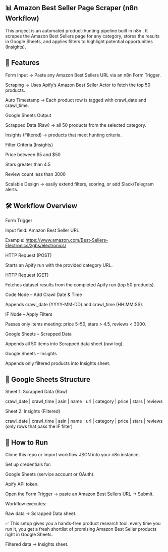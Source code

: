 ## 📊 Amazon Best Seller Page Scraper (n8n Workflow)

This project is an automated product-hunting pipeline built in n8n
. It scrapes the Amazon Best Sellers page for any category, stores the results in Google Sheets, and applies filters to highlight potential opportunities (Insights).

## 🚀 Features

Form Input → Paste any Amazon Best Sellers URL via an n8n Form Trigger.

Scraping → Uses Apify’s Amazon Best Seller Actor to fetch the top 50 products.

Auto Timestamp → Each product row is tagged with crawl_date and crawl_time.

Google Sheets Output

Scrapped Data (Raw) → all 50 products from the selected category.

Insights (Filtered) → products that meet hunting criteria.

Filter Criteria (Insights)

Price between $5 and $50

Stars greater than 4.5

Review count less than 3000

Scalable Design → easily extend filters, scoring, or add Slack/Telegram alerts.

## 🛠 Workflow Overview

Form Trigger

Input field: Amazon Best Seller URL

Example: https://www.amazon.com/Best-Sellers-Electronics/zgbs/electronics/

HTTP Request (POST)

Starts an Apify run with the provided category URL.

HTTP Request (GET)

Fetches dataset results from the completed Apify run (top 50 products).

Code Node – Add Crawl Date & Time

Appends crawl_date (YYYY-MM-DD) and crawl_time (HH:MM:SS).

IF Node – Apply Filters

Passes only items meeting: price 5–50, stars > 4.5, reviews < 3000.

Google Sheets – Scrapped Data

Appends all 50 items into Scrapped data sheet (raw log).

Google Sheets – Insights

Appends only filtered products into Insights sheet.

## 📂 Google Sheets Structure

Sheet 1: Scrapped Data (Raw)

crawl_date | crawl_time | asin | name | url | category | price | stars | reviews

Sheet 2: Insights (Filtered)

crawl_date | crawl_time | asin | name | url | category | price | stars | reviews
(only rows that pass the IF filter)

## 🔧 How to Run

Clone this repo or import workflow JSON into your n8n instance.

Set up credentials for:

Google Sheets (service account or OAuth).

Apify API token.

Open the Form Trigger → paste an Amazon Best Sellers URL → Submit.

Workflow executes:

Raw data → Scrapped Data sheet.

✅ This setup gives you a hands-free product research tool: every time you run it, you get a fresh shortlist of promising Amazon Best Seller products right in Google Sheets.

Filtered data → Insights sheet.
